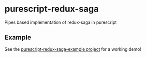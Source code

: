 # purescript-redux-saga

Pipes based implementation of redux-saga in purescript

## Example

See the [purescript-redux-saga-example project](https://github.com/felixschl/purescript-redux-saga-example) for a working demo!
